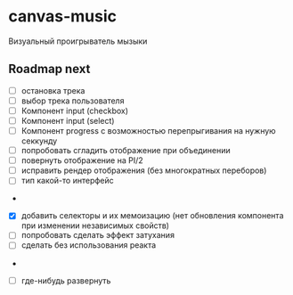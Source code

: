 # canvas-music
Визуальный проигрыватель мызыки

## Roadmap next
* [ ] остановка трека
* [ ] выбор трека пользователя
* [ ] Компонент input (checkbox)
* [ ] Компонент input (select)
* [ ] Компонент progress с возможностью перепрыгивания на нужную секкунду
* [ ] попробовать сгладить отображение при объединении
* [ ] повернуть отображение на PI/2
* [ ] исправить рендер отображения (без многократных переборов)
* [ ] тип какой-то интерфейс
-
* [x] добавить селекторы и их мемоизацию (нет обновления компонента при изменении независимых свойств)
* [ ] попробовать сделать эффект затухания
* [ ] сделать без использования реакта
-
* [ ] где-нибудь развернуть
